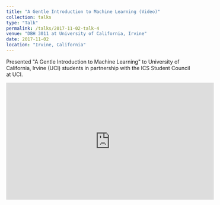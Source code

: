 ```yaml
---
title: "A Gentle Introduction to Machine Learning (Video)" 
collection: talks
type: "Talk"
permalink: /talks/2017-11-02-talk-4
venue: "DBH 3011 at University of California, Irvine"
date: 2017-11-02
location: "Irvine, California"
---
```


Presented "A Gentle Introduction to Machine Learning" to University of California, Irvine (UCI) students in partnership with the ICS Student Council at UCI.

<iframe width="560" height="315" src="https://www.youtube.com/embed/8c2P3Ycor0U" frameborder="0" allowfullscreen></iframe>